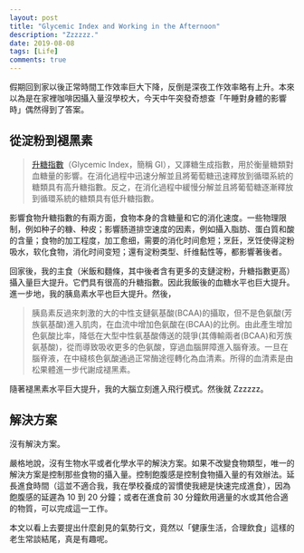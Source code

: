 ```yaml
---
layout: post
title: "Glycemic Index and Working in the Afternoon"
description: "Zzzzzz."
date: 2019-08-08
tags: [Life]
comments: true
---
```


假期回到家以後正常時間工作效率巨大下降，反倒是深夜工作效率略有上升。本來以為是在家裡咖啡因攝入量沒學校大，今天中午突發奇想查「午睡對身體的影響時」偶然得到了答案。

## 從淀粉到褪黑素

> [升糖指數]([https://zh.wikipedia.org/wiki/%E5%8D%87%E7%B3%96%E6%8C%87%E6%95%B0](https://zh.wikipedia.org/wiki/升糖指数))（Glycemic Index，簡稱 GI），又譯糖生成指數，用於衡量糖類對血糖量的影響。在消化過程中迅速分解並且將葡萄糖迅速釋放到循環系統的糖類具有高升糖指數。反之，在消化過程中緩慢分解並且將葡萄糖逐漸釋放到循環系統的糖類具有低升糖指數。

影響食物升糖指數的有兩方面，食物本身的含糖量和它的消化速度。一些物理限制，例如种子的糠、种皮；影響肠道排空速度的因素，例如攝入脂肪、蛋白質和酸的含量；食物的加工程度，加工愈细，需要的消化时间愈短；烹飪，烹饪使得淀粉吸水，软化食物，消化时间变短；還有淀粉类型、纤维黏性等，都影響著後者。

回家後，我的主食（米飯和麵條，其中後者含有更多的支鏈淀粉，升糖指數更高）攝入量巨大提升。它們具有很高的升糖指數。因此我飯後的血糖水平也巨大提升。進一步地，我的胰島素水平也巨大提升。然後，

> 胰島素反過來刺激的大的中性支鏈氨基酸(BCAA)的攝取，但不是色氨酸(芳族氨基酸)進入肌肉，在血流中增加色氨酸在(BCAA)的比例。由此產生增加色氨酸比率，降低在大型中性氨基酸傳送的競爭(其傳輸兩者(BCAA)和芳族氨基酸)，從而導致吸收更多的色氨酸，穿過血腦屏障進入腦脊液。一旦在腦脊液，在中縫核色氨酸通過正常酶途徑轉化為血清素。所得的血清素是由松果體進一步代謝成褪黑素。

隨著褪黑素水平巨大提升，我的大腦立刻進入飛行模式。然後就 Zzzzzz。

## 解決方案

沒有解決方案。

嚴格地說，沒有生物水平或者化學水平的解決方案。如果不改變食物類型，唯一的解決方案是控制那些食物的攝入量。控制飽腹感是控制食物攝入量的有效辦法。延長進食時間（這並不適合我，我在學校養成的習慣使我總是快速完成進食），因為飽腹感的延遲為 10 到 20 分鐘；或者在進食前 30 分鐘飲用適量的水或其他合適的物質，可以完成這一工作。

本文以看上去要提出什麼創見的氣勢行文，竟然以「健康生活，合理飲食」這樣的老生常談結尾，真是有趣呢。